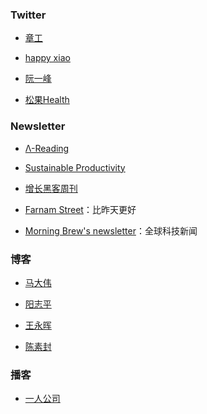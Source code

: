 ### Twitter

- [章工](https://twitter.com/435Hz)

- [happy xiao](https://twitter.com/coolXiao)

- [阮一峰](https://twitter.com/ruanyf)

- [松果Health](https://twitter.com/songguoluna)

### Newsletter

- [Λ-Reading](https://rizime.substack.com/)

- [Sustainable Productivity](https://acacess.substack.com/)

- [增长黑客周刊](http://ghacker.vip/)

- [Farnam Street](https://fs.blog/)：比昨天更好

- [Morning Brew's newsletter](https://www.morningbrew.com/)：全球科技新闻

### 博客

- [马大伟](https://www.bmpi.dev/)

- [阳志平](https://www.yangzhiping.com/)

- [王永晖](http://blog.sciencenet.cn/home.php?mod=space&uid=45143&do=blog&view=me&from=space)

- [陈素封](https://www.cnfeat.com/)

### 播客

- [一人公司](https://open.spotify.com/show/03xUxTzrTUKCdy7zQybgQa)